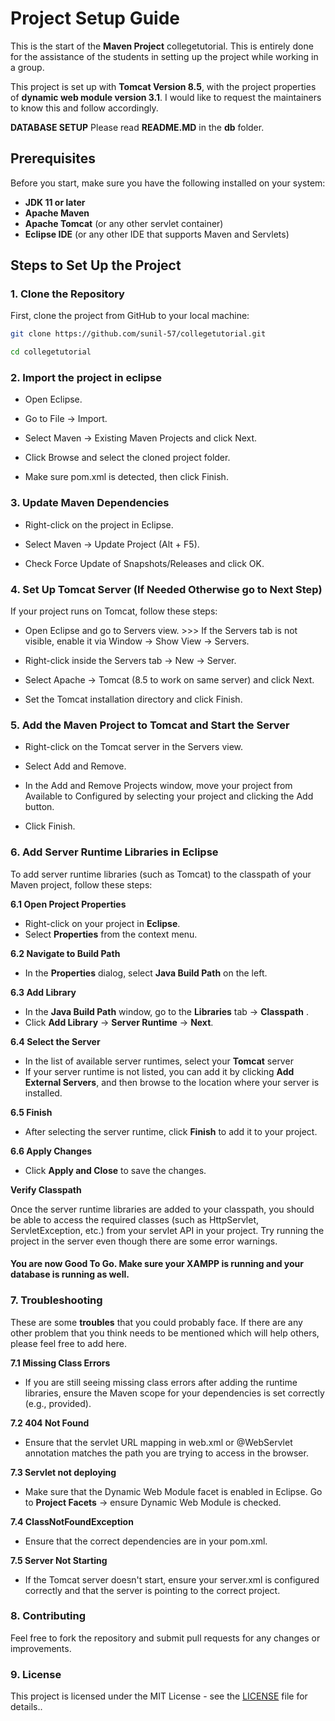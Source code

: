 # Project Setup Guide

This is the start of the **Maven Project** collegetutorial. This is entirely done for the assistance of the students in setting up the project while working in a group.

This project is set up with **Tomcat Version 8.5**, with the project properties of **dynamic web module version 3.1**. I would like to request the maintainers to know this and follow accordingly. 

**DATABASE SETUP** Please read **README.MD** in the **db** folder.

## Prerequisites
Before you start, make sure you have the following installed on your system:
- **JDK 11 or later**
- **Apache Maven**
- **Apache Tomcat** (or any other servlet container)
- **Eclipse IDE** (or any other IDE that supports Maven and Servlets)

## Steps to Set Up the Project

### 1. Clone the Repository

First, clone the project from GitHub to your local machine:

```bash
git clone https://github.com/sunil-57/collegetutorial.git

cd collegetutorial
```
### 2. Import the project in eclipse

- Open Eclipse.

- Go to File → Import.

- Select Maven → Existing Maven Projects and click Next.

- Click Browse and select the cloned project folder.

- Make sure pom.xml is detected, then click Finish.

### 3. Update Maven Dependencies

- Right-click on the project in Eclipse.

- Select Maven → Update Project (Alt + F5).

- Check Force Update of Snapshots/Releases and click OK.

### 4. Set Up Tomcat Server (If Needed Otherwise go to Next Step)

If your project runs on Tomcat, follow these steps:

- Open Eclipse and go to Servers view. >>> If the Servers tab is not visible, enable it via Window → Show View → Servers.

- Right-click inside the Servers tab → New → Server.

- Select Apache → Tomcat (8.5 to work on same server) and click Next.

- Set the Tomcat installation directory and click Finish.

### 5. Add the Maven Project to Tomcat and Start the Server

- Right-click on the Tomcat server in the Servers view.

- Select Add and Remove.

- In the Add and Remove Projects window, move your project from Available to Configured by selecting your project and clicking the Add button.

- Click Finish.

### 6. Add Server Runtime Libraries in Eclipse

To add server runtime libraries (such as Tomcat) to the classpath of your Maven project, follow these steps:

**6.1 Open Project Properties**
- Right-click on your project in **Eclipse**.
- Select **Properties** from the context menu.

**6.2 Navigate to Build Path**
- In the **Properties** dialog, select **Java Build Path** on the left.

**6.3 Add Library**
- In the **Java Build Path** window, go to the **Libraries** tab -> **Classpath** .
- Click **Add Library** → **Server Runtime** → **Next**.

**6.4 Select the Server**
- In the list of available server runtimes, select your **Tomcat** server
- If your server runtime is not listed, you can add it by clicking **Add External Servers**, and then browse to the location where your server is installed.

**6.5 Finish**
- After selecting the server runtime, click **Finish** to add it to your project.

**6.6 Apply Changes**
- Click **Apply and Close** to save the changes.

**Verify Classpath**

Once the server runtime libraries are added to your classpath, you should be able to access the required classes (such as HttpServlet, ServletException, etc.) from your servlet API in your project. Try running the project in the server even though there are some error warnings.

#### You are now Good To Go. Make sure your XAMPP is running and your database is running as well.

### 7. Troubleshooting

These are some **troubles** that you could probably face. If there are any other problem that you think needs to be mentioned which will help others, please feel free to add here.

**7.1 Missing Class Errors**
- If you are still seeing missing class errors after adding the runtime libraries, ensure the Maven scope for your dependencies is set correctly (e.g., provided).

**7.2 404 Not Found**
- Ensure that the servlet URL mapping in web.xml or @WebServlet annotation matches the path you are trying to access in the browser.

**7.3 Servlet not deploying**
- Make sure that the Dynamic Web Module facet is enabled in Eclipse. Go to **Project Facets** → ensure Dynamic Web Module is checked.

**7.4 ClassNotFoundException**
- Ensure that the correct dependencies are in your pom.xml.

**7.5 Server Not Starting**
- If the Tomcat server doesn't start, ensure your server.xml is configured correctly and that the server is pointing to the correct project.

### 8. Contributing
Feel free to fork the repository and submit pull requests for any changes or improvements.

### 9. License
This project is licensed under the MIT License - see the [LICENSE](./LICENSE) file for details..
